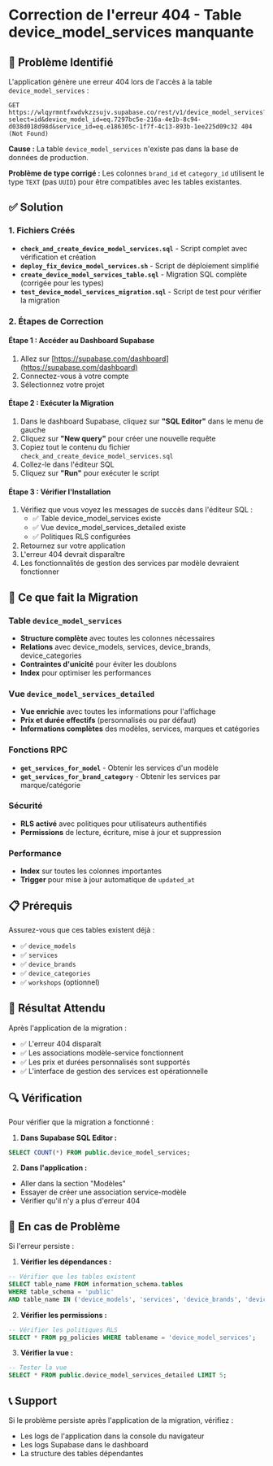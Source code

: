 # Correction de l'erreur 404 - Table device_model_services manquante

## 🚨 Problème Identifié

L'application génère une erreur 404 lors de l'accès à la table `device_model_services` :

```
GET https://wlqyrmntfxwdvkzzsujv.supabase.co/rest/v1/device_model_services?select=id&device_model_id=eq.7297bc5e-216a-4e1b-8c94-d038d018d98d&service_id=eq.e186305c-1f7f-4c13-893b-1ee225d09c32 404 (Not Found)
```

**Cause :** La table `device_model_services` n'existe pas dans la base de données de production.

**Problème de type corrigé :** Les colonnes `brand_id` et `category_id` utilisent le type `TEXT` (pas `UUID`) pour être compatibles avec les tables existantes.

## ✅ Solution

### 1. Fichiers Créés

- **`check_and_create_device_model_services.sql`** - Script complet avec vérification et création
- **`deploy_fix_device_model_services.sh`** - Script de déploiement simplifié
- **`create_device_model_services_table.sql`** - Migration SQL complète (corrigée pour les types)
- **`test_device_model_services_migration.sql`** - Script de test pour vérifier la migration

### 2. Étapes de Correction

#### Étape 1 : Accéder au Dashboard Supabase
1. Allez sur [https://supabase.com/dashboard](https://supabase.com/dashboard)
2. Connectez-vous à votre compte
3. Sélectionnez votre projet

#### Étape 2 : Exécuter la Migration
1. Dans le dashboard Supabase, cliquez sur **"SQL Editor"** dans le menu de gauche
2. Cliquez sur **"New query"** pour créer une nouvelle requête
3. Copiez tout le contenu du fichier `check_and_create_device_model_services.sql`
4. Collez-le dans l'éditeur SQL
5. Cliquez sur **"Run"** pour exécuter le script

#### Étape 3 : Vérifier l'Installation
1. Vérifiez que vous voyez les messages de succès dans l'éditeur SQL :
   - ✅ Table device_model_services existe
   - ✅ Vue device_model_services_detailed existe
   - ✅ Politiques RLS configurées
2. Retournez sur votre application
3. L'erreur 404 devrait disparaître
4. Les fonctionnalités de gestion des services par modèle devraient fonctionner

## 🔧 Ce que fait la Migration

### Table `device_model_services`
- **Structure complète** avec toutes les colonnes nécessaires
- **Relations** avec device_models, services, device_brands, device_categories
- **Contraintes d'unicité** pour éviter les doublons
- **Index** pour optimiser les performances

### Vue `device_model_services_detailed`
- **Vue enrichie** avec toutes les informations pour l'affichage
- **Prix et durée effectifs** (personnalisés ou par défaut)
- **Informations complètes** des modèles, services, marques et catégories

### Fonctions RPC
- **`get_services_for_model`** - Obtenir les services d'un modèle
- **`get_services_for_brand_category`** - Obtenir les services par marque/catégorie

### Sécurité
- **RLS activé** avec politiques pour utilisateurs authentifiés
- **Permissions** de lecture, écriture, mise à jour et suppression

### Performance
- **Index** sur toutes les colonnes importantes
- **Trigger** pour mise à jour automatique de `updated_at`

## 📋 Prérequis

Assurez-vous que ces tables existent déjà :
- ✅ `device_models`
- ✅ `services`
- ✅ `device_brands`
- ✅ `device_categories`
- ✅ `workshops` (optionnel)

## 🎯 Résultat Attendu

Après l'application de la migration :
- ✅ L'erreur 404 disparaît
- ✅ Les associations modèle-service fonctionnent
- ✅ Les prix et durées personnalisés sont supportés
- ✅ L'interface de gestion des services est opérationnelle

## 🔍 Vérification

Pour vérifier que la migration a fonctionné :

1. **Dans Supabase SQL Editor :**
```sql
SELECT COUNT(*) FROM public.device_model_services;
```

2. **Dans l'application :**
- Aller dans la section "Modèles"
- Essayer de créer une association service-modèle
- Vérifier qu'il n'y a plus d'erreur 404

## 🚨 En cas de Problème

Si l'erreur persiste :

1. **Vérifier les dépendances :**
```sql
-- Vérifier que les tables existent
SELECT table_name FROM information_schema.tables 
WHERE table_schema = 'public' 
AND table_name IN ('device_models', 'services', 'device_brands', 'device_categories');
```

2. **Vérifier les permissions :**
```sql
-- Vérifier les politiques RLS
SELECT * FROM pg_policies WHERE tablename = 'device_model_services';
```

3. **Vérifier la vue :**
```sql
-- Tester la vue
SELECT * FROM public.device_model_services_detailed LIMIT 5;
```

## 📞 Support

Si le problème persiste après l'application de la migration, vérifiez :
- Les logs de l'application dans la console du navigateur
- Les logs Supabase dans le dashboard
- La structure des tables dépendantes
